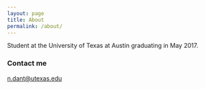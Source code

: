 ```yaml
---
layout: page
title: About
permalink: /about/
---
```


Student at the University of Texas at Austin graduating in May 2017.

### Contact me

[n.dant@utexas.edu](mailto:email@domain.com)
